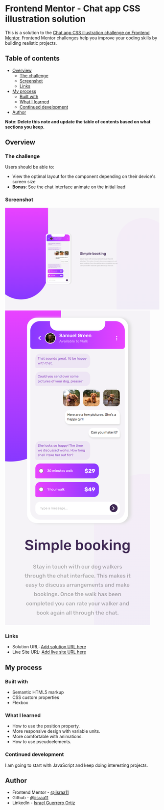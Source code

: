 # Frontend Mentor - Chat app CSS illustration solution

This is a solution to the [Chat app CSS illustration challenge on Frontend Mentor](https://www.frontendmentor.io/challenges/chat-app-css-illustration-O5auMkFqY). Frontend Mentor challenges help you improve your coding skills by building realistic projects. 

## Table of contents

- [Overview](#overview)
  - [The challenge](#the-challenge)
  - [Screenshot](#screenshot)
  - [Links](#links)
- [My process](#my-process)
  - [Built with](#built-with)
  - [What I learned](#what-i-learned)
  - [Continued development](#continued-development)
- [Author](#author)

**Note: Delete this note and update the table of contents based on what sections you keep.**

## Overview

### The challenge

Users should be able to:

- View the optimal layout for the component depending on their device's screen size
- **Bonus**: See the chat interface animate on the initial load

### Screenshot

![](solution/desktop-solution.png)
![](solution/phone-solution.png)

### Links

- Solution URL: [Add solution URL here](https://github.com/iisraa11/chat-app-css-illustration-master)
- Live Site URL: [Add live site URL here](https://iisraa11.github.io/chat-app-css-illustration-master/)

## My process

### Built with

- Semantic HTML5 markup
- CSS custom properties
- Flexbox

### What I learned

- How to use the position property.
- More responsive design with variable units.
- More comfortable with animations.
- How to use pseudoelements.

### Continued development

  I am going to start with JavaScript and keep doing interesting projects.

## Author

- Frontend Mentor - [@iisraa11](https://www.frontendmentor.io/profile/iisraa11)
- Github - [@iisraa11](https://github.com/iisraa11)
- LinkedIn - [Israel Guerrero Ortiz](https://www.linkedin.com/in/israel-guerrero-ortiz-6201a0168/)


